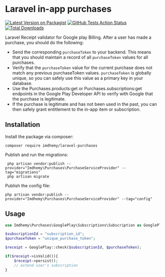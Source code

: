 # Laravel in-app purchases

[![Latest Version on Packagist](https://img.shields.io/packagist/v/spatie/laravel-in-app-purchases.svg?style=flat-square)](https://packagist.org/packages/spatie/laravel-in-app-purchases)
[![GitHub Tests Action Status](https://img.shields.io/github/workflow/status/spatie/laravel-in-app-purchases/run-tests?label=tests)](https://github.com/spatie/laravel-in-app-purchases/actions?query=workflow%3Arun-tests+branch%3Amaster)
[![Total Downloads](https://img.shields.io/packagist/dt/spatie/laravel-in-app-purchases.svg?style=flat-square)](https://packagist.org/packages/spatie/laravel-in-app-purchases)

Laravel Receipt validator for Google play Billing. After a user has made a purchase, you should do the following:
- Send the corresponding `purchaseToken` to your backend. This means that you should maintain a record of all `purchaseToken` values for all purchases.
- Verify that the `purchaseToken` value for the current purchase does not match any previous purchaseToken values. `purchaseToken` is globally unique, so you can safely use this value as a primary key in your database.
- Use the Purchases.products:get or Purchases.subscriptions:get endpoints in the Google Play Developer API to verify with Google that the purchase is legitimate.
- If the purchase is legitimate and has not been used in the past, you can then safely grant entitlement to the in-app item or subscription.

## Installation
Install the package via composer:
```
composer require imdhemy/laravel-purchases
```

Publish and run the migrations:
```
 php artisan vendor:publish --provider="Imdhemy\Purchases\PurchaseServiceProvider" --tag="migrations"
 php artisan migrate
```

Publish the config file:
```
php artisan vendor:publish --provider="Imdhemy\Purchases\PurchaseServiceProvider" --tag="config"
```

## Usage

```php
use Imdhemy\Purchases\GooglePlay\Subscriptions\Subscription as GooglePlay;

$subscriptionId = "subscription_id";
$purchaseToken = "unique_purchase_token";

$receipt = GooglePlay::check($subscriptionId, $purchaseToken);

if($receipt->isValid()){
    $receipt->persist();
    // extend user's subscription
}
```
